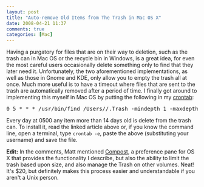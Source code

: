 ```yaml
---
layout: post
title: "Auto-remove Old Items from The Trash in Mac OS X"
date: 2008-04-21 11:37
comments: true
categories: [Mac]
---
```

Having a purgatory for files that are on their way to deletion, such as the trash can in Mac OS or the recycle bin in Windows, is a great idea, for even the most careful users occasionally delete something only to find that they later need it.  Unfortunately, the two aforementioned implementations, as well as those in Gnome and KDE, only allow you to empty the trash all at once.  Much more useful is to have a timeout where files that are sent to the trash are automatically removed after a period of time.  I finally got around to implementing this myself in Mac OS by putting the following in my [crontab](http://www.oreilly.com/pub/a/mac/2001/12/14/terminal_one.html):

<pre>
0 5 * * * /usr/bin/find /Users/<username>/.Trash -mindepth 1 -maxdepth 1 -mtime +14 -exec rm -rf {} \;
</pre>

Every day at 0500 any item more than 14 days old is delete from the trash can.  To install it, read the linked article above or, if you know the command line, open a terminal, type `crontab -e`, paste the above (substituting your username) and save the file.

<strong>Edit:</strong> In the comments, Matt mentioned [Compost](http://www.fastforwardsw.com/compost/), a preference pane for OS X that provides the functionality I describe, but also the ability to limit the trash based upon size, and also manage the Trash on other volumes.  Neat!  It's $20, but definitely makes this process easier and understandable if you aren't a Unix person.
